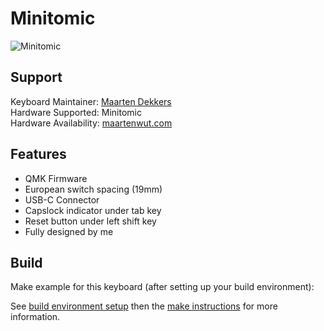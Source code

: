 # Minitomic

![Minitomic](https://i.imgur.com/wGtNokW.jpg)

## Support
Keyboard Maintainer: [Maarten Dekkers](https://github.com/maartenwut)  
Hardware Supported: Minitomic  
Hardware Availability: [maartenwut.com](https://maartenwut.com)  


## Features
- QMK Firmware  
- European switch spacing (19mm)  
- USB-C Connector  
- Capslock indicator under tab key  
- Reset button under left shift key  
- Fully designed by me   

## Build
Make example for this keyboard (after setting up your build environment):

See [build environment setup](https://docs.qmk.fm/#/getting_started_build_tools) then the [make instructions](https://docs.qmk.fm/#/getting_started_make_guide) for more information.